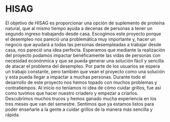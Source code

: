 # HISAG
El objetivo de HISAG es proporcionar una opción de suplemento de proteína natural, que al mismo tiempo ayuda a decenas de personas a tener un segundo ingreso trabajando desde casa. Escogimos este proyecto porque el desempleo nos pareció una problemática muy importante y, hacer un negocio que ayudará a todas las personas desempleadas a trabajar desde casa, nos pareció una idea perfecta. Esperamos que mediante la realización del proyecto podamos impactar benéficamente las vidas de personas con necesidad econónmica y que se pueda generar una solución fácil y sencilla de atacar el problema del desempleo. Por parte de los usuarios se espera un trabajo constante, pero también que vean el proyecto como una solución y esta pueda llegar a impactar a muchas personas. Durante todo el desarrollo de este proyecto nos hemos topado con muchos problemas y contratiempos. Al inicio no teníamos ni idea de cómo cuidar grillos,  fue así como tuvimos que hacer nuestro criadero y empezar a criarlos. Descubrimos muchos trucos y hemos ganado mucha experiencia en los tres meses que van del semestre. Sentimos que ya estamos listos para poder enseñarle a la gente a cuidar grillos de la manera más sencilla y rápida.
